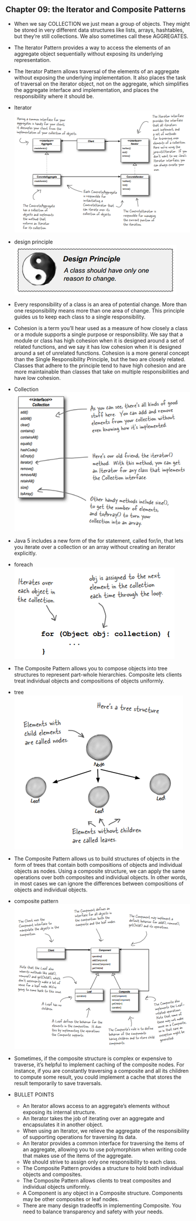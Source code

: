 ## Chapter 09: the Iterator and Composite Patterns

- When we say COLLECTION we just mean a group of objects. They might be stored in very different data structures like lists, arrays, hashtables, but they’re still collections. We also sometimes call these AGGREGATES.

- The Iterator Pattern provides a way to access the elements of an aggregate object sequentially without exposing its underlying representation.

- The Iterator Pattern allows traversal of the elements of an aggregate without exposing the underlying implementation. It also places the task of traversal on the iterator object, not on the aggregate, which simplifies the aggregate interface and implementation, and places the responsibility where it should be.

- Iterator  
![alt text](img/fig_9_1_Iterator.PNG)  

- design principle  
![alt text](img/fig_9_2_Design_principle_9_1.PNG)  

- Every responsibility of a class is an area of potential change. More than one responsibility means more than one area of change. This principle guides us to keep each class to a single responsibility.

- Cohesion is a term you’ll hear used as a measure of how closely a class or a module supports a single purpose or responsibility. We say that a module or class has high cohesion when it is designed around a set of related functions, and we say it has low cohesion when it is designed around a set of unrelated functions. Cohesion is a more general concept
than the Single Responsibility Principle, but the two are closely related. Classes that adhere to the principle tend to have high cohesion and are more maintainable than classes that take on multiple responsibilities and have low cohesion.

- Collection  
![alt text](img/fig_9_3_Collection.PNG)  

- Java 5 includes a new form of the for statement, called for/in, that lets you iterate over a collection or an array without creating an iterator explicitly.

- foreach  
![alt text](img/fig_9_4_Foreach.PNG)  

- The Composite Pattern allows you to compose objects into tree structures to represent part-whole hierarchies. Composite lets clients treat individual objects and compositions of objects uniformly.

- tree  
![alt text](img/fig_9_5_Tree.PNG)  

- The Composite Pattern allows us to build structures of objects in the form of trees that contain both compositions of objects and individual objects as nodes. Using a composite structure, we can apply the same operations over both composites and individual objects. In other words, in most cases we can ignore the differences between compositions of objects and individual objects.

- composite pattern  
![alt text](img/fig_9_6_Composite_pattern.PNG)  

- Sometimes, if the composite structure is complex or expensive to traverse, it’s helpful to implement caching of the composite nodes. For instance, if you are constantly traversing a composite and all its children to compute some result, you could implement a cache that stores the result temporarily to save traversals.

- BULLET POINTS
	- An Iterator allows access to an aggregate’s elements without exposing its internal structure.
	- An Iterator takes the job of iterating over an aggregate and encapsulates it in another object.
	- When using an Iterator, we relieve the aggregate of the responsibility of supporting operations for traversing its data.
	- An Iterator provides a common interface for traversing the items of an aggregate, allowing you to use polymorphism when writing code that makes use of the items of the aggregate.
	- We should strive to assign only one responsibility to each class.
	- The Composite Pattern provides a structure to hold both individual objects and composites.
	- The Composite Pattern allows clients to treat composites and individual objects uniformly.
	- A Component is any object in a Composite structure. Components may be other composites or leaf nodes.
	- There are many design tradeoffs in implementing Composite. You need to balance transparency and safety with your needs.